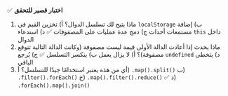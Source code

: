 ✅ **اختبار قصير للتحقق**
1.	ماذا يتيح لك تسلسل الدوال؟
    أ) تخزين القيم في `localStorage`
    ب) إضافة مستمعات أحداث
    ج) دمج عدة عمليات على المصفوفات ✅
    د) استدعاء `this` داخل الدوال
2.	ماذا يحدث إذا أعادت الدالة الأولى قيمة ليست مصفوفة (وكانت الدالة التالية تتوقع مصفوفة)؟
    أ) لا يزال يعمل
    ب) ينكسر التسلسل ✅
    ج) يُرجع `undefined`
    د) يتخطى الباقي
3.	أي من هذه يعتبر استخدامًا جيدًا للتسلسل؟
    أ) `.map().split()`
    ب) `.filter().forEach()`
    ج) `.map().filter().reduce()` ✅
    د) `.forEach().map().join()`
